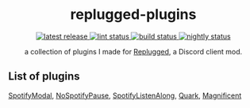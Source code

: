 <p>
  <h1 align="center">replugged-plugins</h1>
</p>

<p align="center">
  <a href="https://github.com/Socketlike/replugged-plugins/releases/latest">
    <img alt="latest release" src="https://img.shields.io/github/v/release/Socketlike/replugged-plugins?label=version&sort=semver">
  </a>
  <a href="https://github.com/Socketlike/replugged-plugins/actions/workflows/lint.yml">
    <img alt="lint status" src="https://img.shields.io/github/actions/workflow/status/Socketlike/replugged-plugins/lint.yml?label=lint">
  </a>
  <a href="https://github.com/Socketlike/replugged-plugins/actions/workflows/release.yml">
    <img alt="build status" src="https://img.shields.io/github/actions/workflow/status/Socketlike/replugged-plugins/release.yml?label=build">
  </a>
  <a href="https://github.com/Socketlike/replugged-plugins/actions/workflows/nightly.yml">
    <img alt="nightly status" src="https://img.shields.io/github/actions/workflow/status/Socketlike/replugged-plugins/nightly.yml?label=nightly&color=blueviolet">
  </a>
</p>

<p align="center">
  a collection of plugins I made for <a href="https://replugged.dev">Replugged</a>, a Discord client mod.
</p>

## List of plugins

[SpotifyModal](https://github.com/Socketlike/replugged-plugins/blob/main/plugins/SpotifyModal),
[NoSpotifyPause](https://github.com/Socketlike/replugged-plugins/blob/main/plugins/NoSpotifyPause),
[SpotifyListenAlong](https://github.com/Socketlike/replugged-plugins/blob/main/plugins/SpotifyListenAlong),
[Quark](https://github.com/Socketlike/replugged-plugins/blob/main/plugins/Quark),
[Magnificent](https://github.com/Socketlike/replugged-plugins/blob/main/plugins/Magnificent)
